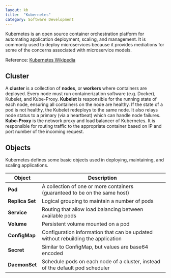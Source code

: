 ```yaml
---
layout: kb
title:  "Kubernetes"
category: Software Development
---
```


Kubernetes is an open source container orchestration platform for
automating application deployment, scaling, and management. It is
commonly used to deploy microservices because it provides mediations
for some of the concerns associated with microservice models.

Reference: [Kubernetes Wikipedia](https://en.wikipedia.org/wiki/Kubernetes)

## Cluster
A **cluster** is a collection of **nodes**, or **workers** where
containers are deployed. Every node must run containerization
software (e.g. Docker), Kubelet, and Kube-Proxy. **Kubelet** is
responsible for the running state of each node, ensuring all
containers on the node are healthy. If the state of a pod is not
healthy, the Kubelet redeploys to the same node. It also relays
node status to a primary (via a heartbeat) which can handle node
failures. **Kube-Proxy** is the network proxy and load balancer of
Kubernetes. It is responsible for routing traffic to the appropriate
container based on IP and port number of the incoming request.

## Objects
Kubernetes defines some basic objects used in deploying, maintaining,
and scaling applications.

| Object | Description |
| ------ | ----------- |
| **Pod** | A collection of one or more containers (guaranteed to be on the same host) |
| **Replica Set** | Logical grouping to maintain a number of pods |
| **Service** | Routing that allow load balancing between available pods |
| **Volume** | Persistent volume mounted on a pod |
| **ConfigMap** | Configuration information that can be updated without rebuilding the application |
| **Secret** | Similar to ConfigMap, but values are base64 encoded |
| **DaemonSet** | Schedule pods on each node of a cluster, instead of the default pod scheduler |
